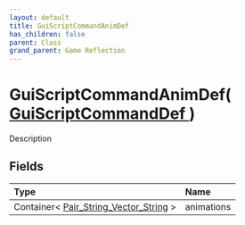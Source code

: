 ```yaml
---
layout: default
title: GuiScriptCommandAnimDef
has_children: false
parent: Class
grand_parent: Game Reflection
---
```

# GuiScriptCommandAnimDef( [ GuiScriptCommandDef ](/riftbreaker-wiki/docs/game-reflection/classes/gui_script_command_def/) )
Description 

## Fields

| Type | Name |
|:----------|:--------------|
| Container< [Pair_String_Vector_String](/riftbreaker-wiki/docs/game-reflection/classes/pair__string__vector__string/) > | animations |

